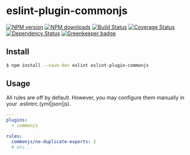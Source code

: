 eslint-plugin-commonjs
======================

[![NPM version](https://img.shields.io/npm/v/eslint-plugin-commonjs.svg)](https://www.npmjs.com/package/eslint-plugin-commonjs)
[![NPM downloads](https://img.shields.io/npm/dm/eslint-plugin-commonjs.svg)](https://www.npmjs.com/package/eslint-plugin-commonjs)
[![Build Status](https://travis-ci.org/d-band/eslint-plugin-commonjs.svg?branch=master)](https://travis-ci.org/d-band/eslint-plugin-commonjs)
[![Coverage Status](https://coveralls.io/repos/github/d-band/eslint-plugin-commonjs/badge.svg?branch=master)](https://coveralls.io/github/d-band/eslint-plugin-commonjs?branch=master)
[![Dependency Status](https://david-dm.org/d-band/eslint-plugin-commonjs.svg)](https://david-dm.org/d-band/eslint-plugin-commonjs)
[![Greenkeeper badge](https://badges.greenkeeper.io/d-band/eslint-plugin-commonjs.svg)](https://greenkeeper.io/)

## Install

```bash
$ npm install --save-dev eslint eslint-plugin-commonjs
```

## Usage

All rules are off by default. However, you may configure them manually in your .eslintrc.(yml|json|js).

```yaml
---
plugins:
  - commonjs

rules:
  commonjs/no-duplicate-exports: 2
  # etc...
```
